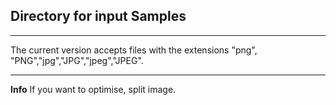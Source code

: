 ## Directory for input Samples

***

The current version accepts files with the extensions "png", "PNG","jpg","JPG","jpeg","JPEG".
***
**Info**  If you want to optimise, split image.
